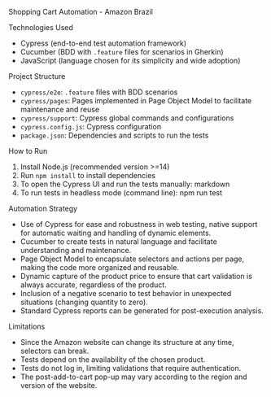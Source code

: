 Shopping Cart Automation - Amazon Brazil

Technologies Used
- Cypress (end-to-end test automation framework)
- Cucumber (BDD with `.feature` files for scenarios in Gherkin)
- JavaScript (language chosen for its simplicity and wide adoption)

Project Structure
- `cypress/e2e`: `.feature` files with BDD scenarios
- `cypress/pages`: Pages implemented in Page Object Model to facilitate maintenance and reuse
- `cypress/support`: Cypress global commands and configurations
- `cypress.config.js`: Cypress configuration
- `package.json`: Dependencies and scripts to run the tests

How to Run
1. Install Node.js (recommended version >=14)
2. Run `npm install` to install dependencies
3. To open the Cypress UI and run the tests manually: markdown
4. To run tests in headless mode (command line): npm run test

Automation Strategy
- Use of Cypress for ease and robustness in web testing, native support for automatic waiting and handling of dynamic elements.
- Cucumber to create tests in natural language and facilitate understanding and maintenance.
- Page Object Model to encapsulate selectors and actions per page, making the code more organized and reusable.
- Dynamic capture of the product price to ensure that cart validation is always accurate, regardless of the product.
- Inclusion of a negative scenario to test behavior in unexpected situations (changing quantity to zero).
- Standard Cypress reports can be generated for post-execution analysis.

Limitations
- Since the Amazon website can change its structure at any time, selectors can break.
- Tests depend on the availability of the chosen product.
- Tests do not log in, limiting validations that require authentication.
- The post-add-to-cart pop-up may vary according to the region and version of the website.
